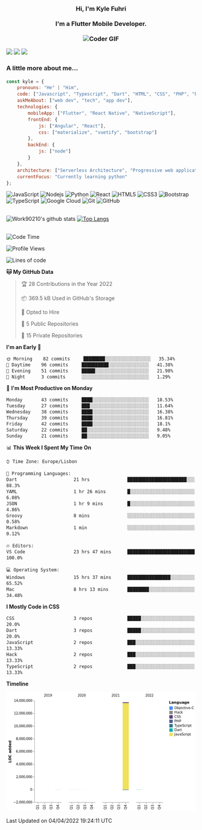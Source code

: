 
<h3 align="center">
  <abc>
    <br />Hi, I'm Kyle Fuhri<br />
    <br />
    I'm a Flutter Mobile Developer. <br />
    <br />
    <img
      src="https://media.giphy.com/media/SWoSkN6DxTszqIKEqv/giphy.gif"
      alt="Coder GIF"
      width="500"
      height="400"
    />
  </abc>
</h3>
<img src="https://img.shields.io/badge/Flutter%20-%2302569B.svg?&style=for-the-badge&logo=Flutter&logoColor=white" />
<img src="https://img.shields.io/badge/angular%20-%23DD0031.svg?&style=for-the-badge&logo=angular&logoColor=white"/>
<img src="https://img.shields.io/badge/react%20-%2320232a.svg?&style=for-the-badge&logo=react&logoColor=%2361DAFB"/>

<h3>A little more about me...  </h3>

```javascript
const kyle = {
    pronouns: "He" | "Him",
    code: ["Javascript", "Typescript", "Dart", "HTML", "CSS", "PHP", "Python"],
    askMeAbout: ["web dev", "tech", "app dev"],
    technologies: {
        mobileApp: ["Flutter", "React Native", "NativeScript"],
        frontEnd: {
            js: ["Angular", "React"],
            css: ["materialize", "vuetify", "bootstrap"]
        },
        backEnd: {
            js: ["node"]
        }
    },
    architecture: ["Serverless Architecture", "Progressive web applications", "Single page applications"],
    currentFocus: "Currently learning python"
};
```

![JavaScript](https://img.shields.io/badge/-JavaScript-black?style=flat-square&logo=javascript)
![Nodejs](https://img.shields.io/badge/-Nodejs-black?style=flat-square&logo=Node.js)
![Python](https://img.shields.io/badge/-Python-black?style=flat-square&logo=Python)
![React](https://img.shields.io/badge/-React-black?style=flat-square&logo=react)
![HTML5](https://img.shields.io/badge/-HTML5-E34F26?style=flat-square&logo=html5&logoColor=white)
![CSS3](https://img.shields.io/badge/-CSS3-1572B6?style=flat-square&logo=css3)
![Bootstrap](https://img.shields.io/badge/-Bootstrap-563D7C?style=flat-square&logo=bootstrap)
![TypeScript](https://img.shields.io/badge/-TypeScript-007ACC?style=flat-square&logo=typescript)
![Google Cloud](https://img.shields.io/badge/Google%20Cloud-black?style=flat-square&logo=google-cloud)
![Git](https://img.shields.io/badge/-Git-black?style=flat-square&logo=git)
![GitHub](https://img.shields.io/badge/-GitHub-181717?style=flat-square&logo=github)
</br>
</br>


![Work90210's github stats](https://github-readme-stats.vercel.app/api?username=work90210)
[![Top Langs](https://github-readme-stats.vercel.app/api/top-langs/?username=work90210)](https://github.com/work90210/github-readme-stats)
</br>
</br>
<!--START_SECTION:waka-->
![Code Time](http://img.shields.io/badge/Code%20Time-616%20hrs%2056%20mins-blue)

![Profile Views](http://img.shields.io/badge/Profile%20Views-3-blue)

![Lines of code](https://img.shields.io/badge/From%20Hello%20World%20I%27ve%20Written-14%20Million%20lines%20of%20code-blue)

**🐱 My GitHub Data** 

> 🏆 28 Contributions in the Year 2022
 > 
> 📦 369.5 kB Used in GitHub's Storage 
 > 
> 💼 Opted to Hire
 > 
> 📜 5 Public Repositories 
 > 
> 🔑 15 Private Repositories  
 > 
**I'm an Early 🐤** 

```text
🌞 Morning    82 commits     ████████░░░░░░░░░░░░░░░░░   35.34% 
🌆 Daytime    96 commits     ██████████░░░░░░░░░░░░░░░   41.38% 
🌃 Evening    51 commits     █████░░░░░░░░░░░░░░░░░░░░   21.98% 
🌙 Night      3 commits      ░░░░░░░░░░░░░░░░░░░░░░░░░   1.29%

```
📅 **I'm Most Productive on Monday** 

```text
Monday       43 commits     ████░░░░░░░░░░░░░░░░░░░░░   18.53% 
Tuesday      27 commits     ███░░░░░░░░░░░░░░░░░░░░░░   11.64% 
Wednesday    38 commits     ████░░░░░░░░░░░░░░░░░░░░░   16.38% 
Thursday     39 commits     ████░░░░░░░░░░░░░░░░░░░░░   16.81% 
Friday       42 commits     ████░░░░░░░░░░░░░░░░░░░░░   18.1% 
Saturday     22 commits     ██░░░░░░░░░░░░░░░░░░░░░░░   9.48% 
Sunday       21 commits     ██░░░░░░░░░░░░░░░░░░░░░░░   9.05%

```


📊 **This Week I Spent My Time On** 

```text
⌚︎ Time Zone: Europe/Lisbon

💬 Programming Languages: 
Dart                     21 hrs              ██████████████████████░░░   88.3% 
YAML                     1 hr 26 mins        █░░░░░░░░░░░░░░░░░░░░░░░░   6.08% 
JSON                     1 hr 9 mins         █░░░░░░░░░░░░░░░░░░░░░░░░   4.86% 
Groovy                   8 mins              ░░░░░░░░░░░░░░░░░░░░░░░░░   0.58% 
Markdown                 1 min               ░░░░░░░░░░░░░░░░░░░░░░░░░   0.12%

🔥 Editors: 
VS Code                  23 hrs 47 mins      █████████████████████████   100.0%

💻 Operating System: 
Windows                  15 hrs 37 mins      ████████████████░░░░░░░░░   65.52% 
Mac                      8 hrs 13 mins       ████████░░░░░░░░░░░░░░░░░   34.48%

```

**I Mostly Code in CSS** 

```text
CSS                      3 repos             █████░░░░░░░░░░░░░░░░░░░░   20.0% 
Dart                     3 repos             █████░░░░░░░░░░░░░░░░░░░░   20.0% 
JavaScript               2 repos             ███░░░░░░░░░░░░░░░░░░░░░░   13.33% 
Hack                     2 repos             ███░░░░░░░░░░░░░░░░░░░░░░   13.33% 
TypeScript               2 repos             ███░░░░░░░░░░░░░░░░░░░░░░   13.33%

```


**Timeline**

![Chart not found](https://raw.githubusercontent.com/Work90210/Work90210/main/charts/bar_graph.png) 


 Last Updated on 04/04/2022 19:24:11 UTC
<!--END_SECTION:waka-->
